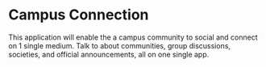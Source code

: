 # Campus Connection
This application will enable the a campus community to social and connect on 1 single medium.
Talk to about communities, group discussions, societies, and official announcements, all on one single app.